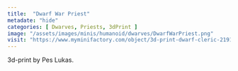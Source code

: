 ```yaml
---
title:  "Dwarf War Priest"
metadate: "hide"
categories: [ Dwarves, Priests, 3dPrint ]
image: "/assets/images/minis/humanoid/dwarves/DwarfWarPriest.png"
visit: "https://www.myminifactory.com/object/3d-print-dwarf-cleric-219113"
---
```

3d-print by Pes Lukas.